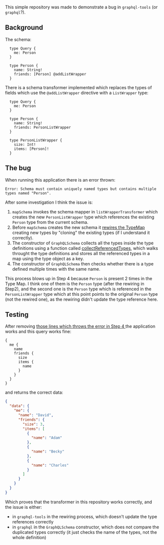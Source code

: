 This simple repository was made to demonstrate a bug in `graphql-tools` (or `graphql`?).

## Background

The schema:

```gql
  type Query {
    me: Person
  }

  type Person {
    name: String!
    friends: [Person] @addListWrapper
  }
```

There is a schema transformer implemented which replaces the types of fields which use the `@addListWrapper` directive with a `ListWrapper` type:

```gql
  type Query {
    me: Person
  }

  type Person {
    name: String!
    friends: PersonListWrapper
  }

  type PersonListWrapper {
    size: Int!
    items: [Person]!
  }
```

## The bug

When running this application there is an error thrown:

```
Error: Schema must contain uniquely named types but contains multiple types named "Person".
```

After some investigation I think the issue is:
1. `mapSchema` invokes the schema mapper in `listWrapperTransformer` which creates the new `PersonListWrapper` type which references the existing `Person` type from the current schema.
1. Before `mapSchema` creates the new schema it [rewires the TypeMap](https://github.com/ardatan/graphql-tools/blob/ae7c968deb2e6f51024a385abfc6455c0db5a5df/packages/utils/src/mapSchema.ts#L78) creating new types by "cloning" the existing types (if I understand it correctly).
1. The constructor of `GraphQLSchema` collects all the types inside the type definitions using a function called [collectReferencedTypes](https://github.com/graphql/graphql-js/blob/master/src/type/schema.js#L403), which walks throught the type definitions and stores all the referenced types in a map using the type object as a key.
1. The constructor of `GraphQLSchema` then checks whether there is a type defined multiple times with the same name.

This process blows up in Step 4 because `Person` is present 2 times in the Type Map. I think one of them is the `Person` type (after the rewiring in Step2), and the second one is the `Person` type which is referenced in the `PersonListWrapper` type which at this point points to the original `Person` type (not the rewired one), as the rewiring didn't update the type reference here.

## Testing

After removing [those lines which throws the error in Step 4 ](https://github.com/graphql/graphql-js/blob/master/src/type/schema.js#L221) the application works and this query works fine:

```gql
{
  me {
    name
    friends {
      size
      items {
        name
      }
    }
  }
}
```

and returns the correct data:

```json
{
  "data": {
    "me": {
      "name": "David",
      "friends": {
        "size": 3,
        "items": [
          {
            "name": "Adam"
          },
          {
            "name": "Becky"
          },
          {
            "name": "Charles"
          }
        ]
      }
    }
  }
}

```

Which proves that the transformer in this repository works correctly, and the issue is either:
- in `graphql-tools` in the rewiring process, which doesn't update the type references correctly
- in `graphql` in the `GraphQLSchema` constructor, which does not compare the duplicated types correctly (it just checks the name of the types, not the whole definition)
